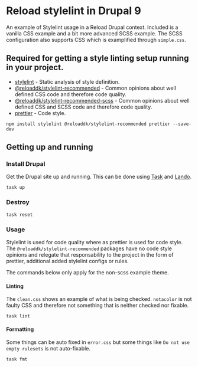 # Reload stylelint in Drupal 9

An example of Stylelint usage in a Reload Drupal context.
Included is a vanilla CSS example and a bit more advanced SCSS example.
The SCSS configuration also supports CSS which is examplified through `simple.css`.

## Required for getting a style linting setup running in your project.

- [stylelint](https://www.npmjs.com/package/stylelint) - Static analysis of style definition.
- [@reloaddk/stylelint-recommended](https://www.npmjs.com/package/@reloaddk/stylelint-recommended) - Common opinions about well defined CSS code and therefore code quality.
- [@reloaddk/stylelint-recommended-scss](https://www.npmjs.com/package/@reloaddk/stylelint-recommended-scss) - Common opinions about well defined CSS and SCSS code and therefore code quality.
- [prettier](https://www.npmjs.com/package/prettier) - Code style.

```
npm install stylelint @reloaddk/stylelint-recommended prettier --save-dev
```


## Getting up and running

### Install Drupal
Get the Drupal site up and running.
This can be done using [Task](https://taskfile.dev/#/) and [Lando](https://lando.dev).

```
task up
```

### Destroy

```
task reset
```

### Usage

Stylelint is used for code quality where as prettier is used for code style.
The `@reloaddk/stylelint-recommended` packages have no code style opinions and
relegate that responsability to the project in the form of prettier, additional
added stylelint configs or rules.

The commands below only apply for the non-scss example theme.

#### Linting

The `clean.css` shows an example of what is being checked. `notacolor` is not
faulty CSS and therefore not something that is neither checked nor fixable. 

```
task lint
```

#### Formatting

Some things can be auto fixed in `error.css` but some things like
`Do not use empty rulesets` is not auto-fixable.

```
task fmt
```
